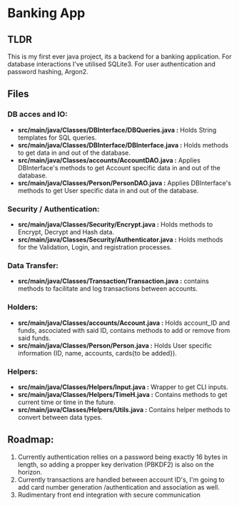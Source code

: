 # Banking App

## TLDR

This is my first ever java project, its a backend for a banking application. For database interactions I've utilised SQLite3. For user authentication and password hashing, Argon2.

## Files

### DB acces and IO:

- **src/main/java/Classes/DBInterface/DBQueries.java :** Holds String templates for SQL queries.
- **src/main/java/Classes/DBInterface/DBInterface.java :** Holds methods to get data in and out of the database.
- **src/main/java/Classes/accounts/AccountDAO.java :** Applies DBInterface's methods to get Account specific data in and out of the database.
- **src/main/java/Classes/Person/PersonDAO.java :** Applies DBInterface's methods to get User specific data in and out of the database.

### Security / Authentication:

- **src/main/java/Classes/Security/Encrypt.java :** Holds methods to Encrypt, Decrypt and Hash data.
- **src/main/java/Classes/Security/Authenticator.java :** Holds methods for the Validation, Login, and registration processes.

### Data Transfer:

- **src/main/java/Classes/Transaction/Transaction.java :** contains methods to facilitate and log transactions between accounts.

### Holders:

- **src/main/java/Classes/accounts/Account.java :** Holds account_ID and funds, ascociated with said ID, contains methods to add or remove from said funds.
- **src/main/java/Classes/Person/Person.java :** Holds User specific information (ID, name, accounts, cards{to be added}).

### Helpers:

- **src/main/java/Classes/Helpers/Input.java :** Wrapper to get CLI inputs.
- **src/main/java/Classes/Helpers/TimeH.java :** Contains methods to get current time or time in the future.
- **src/main/java/Classes/Helpers/Utils.java :** Contains helper methods to convert between data types.

## Roadmap:

1.  Currently authentication rellies on a password being exactly 16 bytes in length, so adding a propper key derivation (PBKDF2) is also on the horizon.
2.  Currently transactions are handled between account ID's, I'm going to add card number generation /authentication and association as well.
3.  Rudimentary front end integration with secure communication
